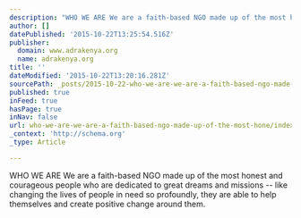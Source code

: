 ```yaml
---
description: "WHO WE ARE We are a faith-based NGO made up of the most honest and\_courageous people who are dedicated to great dreams and missions\_– like changing the lives of"
author: []
datePublished: '2015-10-22T13:25:54.516Z'
publisher:
  domain: www.adrakenya.org
  name: adrakenya.org
title: ''
dateModified: '2015-10-22T13:20:16.281Z'
sourcePath: _posts/2015-10-22-who-we-are-we-are-a-faith-based-ngo-made-up-of-the-most-hone.md
published: true
inFeed: true
hasPage: true
inNav: false
url: who-we-are-we-are-a-faith-based-ngo-made-up-of-the-most-hone/index.html
_context: 'http://schema.org'
_type: Article

---
```

WHO WE ARE We are a faith-based NGO made up of the most honest and courageous people who are dedicated to great dreams and missions -- like changing the lives of people in need so profoundly, they are able to help themselves and create positive change around them.